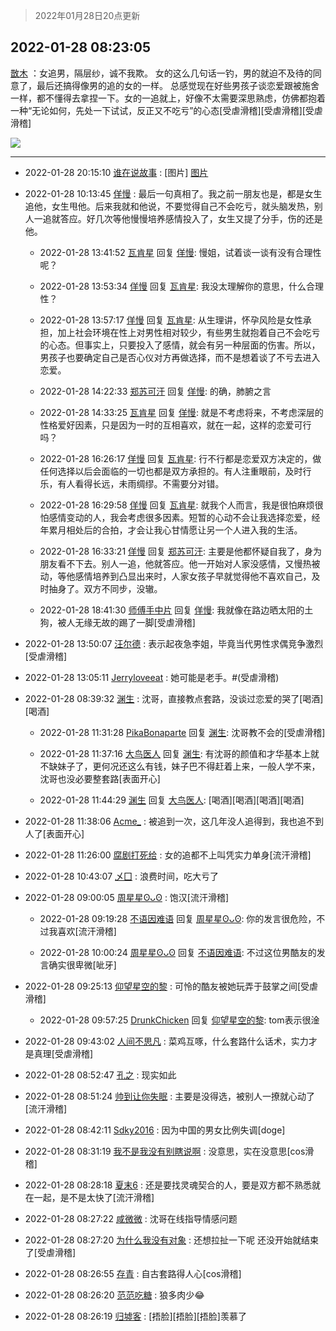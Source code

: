 > 2022年01月28日20点更新
<link rel="stylesheet" href="https://cdn.jsdelivr.net/gh/taotie6/sampleJSON@main/css/photo_show.css">
<meta name="referrer" content="no-referrer" />


 ## 2022-01-28 08:23:05 

 [㪚木](https://www.coolapk.com/feed/33149348?shareKey=NTI0MTkwYWMwZDAxNjFmMzRhMjc~) ：女追男，隔层纱，诚不我欺。
女的这么几句话一钓，男的就迫不及待的同意了，最后还搞得像男的追的女的一样。
总感觉现在好些男孩子谈恋爱跟被施舍一样，都不懂得去拿捏一下。女的一追就上，好像不太需要深思熟虑，仿佛都抱着一种“无论如何，先处一下试试<!--break-->，反正又不吃亏”的心态[受虐滑稽][受虐滑稽][受虐滑稽] 

<div class="album">
<img class="img-item" src="http://image.coolapk.com/feed/2019/0515/09/1081091_3748_1897@180x122.gif" />
</div>

 ------- 

- 2022-01-28 20:15:10 [谁在说故事](uid=666403) : [图片] [图片](http://image.coolapk.com/feed/2022/0128/20/666403_be5b158b_2107_7276_914@1280x720.gif)

- 2022-01-28 10:13:45 [佯慢](uid=888105) : 最后一句真相了。我之前一朋友也是，都是女生追他，女生甩他。后来我就和他说，不要觉得自己不会吃亏，就头脑发热，别人一追就答应。好几次等他慢慢培养感情投入了，女生又提了分手，伤的还是他。 

    - 2022-01-28 13:41:52 [瓦肯星](uid=1953335) 回复 [佯慢](uid=888105): 慢姐，试着谈一谈有没有合理性呢？ 

    - 2022-01-28 13:53:34 [佯慢](uid=888105) 回复 [瓦肯星](uid=1953335): 我没太理解你的意思，什么合理性？ 

    - 2022-01-28 13:57:17 [佯慢](uid=888105) 回复 [瓦肯星](uid=1953335): 从生理讲，怀孕风险是女性承担，加上社会环境在性上对男性相对较少，有些男生就抱着自己不会吃亏的心态。但事实上，只要投入了感情，就会有另一种层面的伤害。所以，男孩子也要确定自己是否心仪对方再做选择，而不是想着谈了不亏去进入恋爱。 

    - 2022-01-28 14:22:33 [郑苏可汗](uid=678781) 回复 [佯慢](uid=888105): 的确，肺腑之言 

    - 2022-01-28 14:33:25 [瓦肯星](uid=1953335) 回复 [佯慢](uid=888105): 就是不考虑将来，不考虑深层的性格爱好因素，只是因为一时的互相喜欢，就在一起，这样的恋爱可行吗？ 

    - 2022-01-28 16:26:17 [佯慢](uid=888105) 回复 [瓦肯星](uid=1953335): 行不行都是恋爱双方决定的，做任何选择以后会面临的一切也都是双方承担的。有人注重眼前，及时行乐，有人看得长远，未雨绸缪。不需要分对错。 

    - 2022-01-28 16:29:58 [佯慢](uid=888105) 回复 [瓦肯星](uid=1953335): 就我个人而言，我是很怕麻烦很怕感情变动的人，我会考虑很多因素。短暂的心动不会让我选择恋爱，经年累月相处后的合拍，才会让我心甘情愿让另一个人进入我的生活。 

    - 2022-01-28 16:33:21 [佯慢](uid=888105) 回复 [郑苏可汗](uid=678781): 主要是他都怀疑自我了，身为朋友看不下去。别人一追，他就答应。他一开始对人家没感情，又慢热被动，等他感情培养到凸显出来时，人家女孩子早就觉得他不喜欢自己，及时抽身了。双方不同步，没辙。 

    - 2022-01-28 18:41:30 [师傅手中片](uid=1467971) 回复 [佯慢](uid=888105): 我就像在路边晒太阳的土狗，被人无缘无故的踢了一脚[受虐滑稽] 

- 2022-01-28 13:50:07 [汪尔德](uid=1595236) : 表示起夜急李姐，毕竟当代男性求偶竞争激烈[受虐滑稽] 

- 2022-01-28 13:05:11 [Jerryloveeat](uid=3750411) : 她可能是老手。#(受虐滑稽) 

- 2022-01-28 08:39:32 [渊生](uid=1391253) : 沈哥，直接教点套路，没谈过恋爱的哭了[喝酒][喝酒] 

    - 2022-01-28 11:31:28 [PikaBonaparte](uid=1823196) 回复 [渊生](uid=1391253): 沈哥教不会的[受虐滑稽] 

    - 2022-01-28 11:37:16 [大鸟医人](uid=1511304) 回复 [渊生](uid=1391253): 有沈哥的颜值和才华基本上就不缺妹子了，更何况还这么有钱，妹子巴不得赶着上来，一般人学不来，沈哥也没必要整套路[表面开心] 

    - 2022-01-28 11:44:29 [渊生](uid=1391253) 回复 [大鸟医人](uid=1511304): [喝酒][喝酒][喝酒][喝酒] 

- 2022-01-28 11:38:06 [Acme_](uid=783224) : 被追到一次，这几年没人追得到，我也追不到人了[表面开心] 

- 2022-01-28 11:26:00 [腐剧打死给](uid=1391153) : 女的追都不上叫凭实力单身[流汗滑稽] 

- 2022-01-28 10:43:07 [乄囗](uid=759206) : 浪费时间，吃大亏了 

- 2022-01-28 09:00:05 [周星星ʘᴗʘ](uid=1078199) : 饱汉[流汗滑稽] 

    - 2022-01-28 09:19:28 [不语因难语](uid=3473818) 回复 [周星星ʘᴗʘ](uid=1078199): 你的发言很危险，不过我喜欢[流汗滑稽] 

    - 2022-01-28 10:00:24 [周星星ʘᴗʘ](uid=1078199) 回复 [不语因难语](uid=3473818): 不过这位男酷友的发言确实很卑微[呲牙] 

- 2022-01-28 09:25:13 [仰望星空的黎](uid=1961388) : 可怜的酷友被她玩弄于鼓掌之间[受虐滑稽] 

    - 2022-01-28 09:57:25 [DrunkChicken](uid=1512379) 回复 [仰望星空的黎](uid=1961388): tom表示很淦 

- 2022-01-28 09:43:02 [人间不思凡](uid=2080265) : 菜鸡互啄，什么套路什么话术，实力才是真理[受虐滑稽] 

- 2022-01-28 08:52:47 [孔之](uid=2621308) : 现实如此 

- 2022-01-28 08:51:24 [帅到让你失眠](uid=458826) : 主要是没得选，被别人一撩就心动了[流汗滑稽] 

- 2022-01-28 08:42:11 [Sdky2016](uid=741165) : 因为中国的男女比例失调[doge] 

- 2022-01-28 08:31:19 [我不是我没有别瞎说啊](uid=2231912) : 没意思，实在没意思[cos滑稽] 

- 2022-01-28 08:28:18 [夏末6](uid=3315643) : 还是要找灵魂契合的人，要是双方都不熟悉就在一起，是不是太快了[流汗滑稽] 

- 2022-01-28 08:27:22 [咸微微](uid=1248718) : 沈哥在线指导情感问题 

- 2022-01-28 08:27:20 [为什么我没有对象](uid=2236988) : 还想拉扯一下呢 还没开始就结束了[受虐滑稽] 

- 2022-01-28 08:26:55 [存青](uid=1006954) : 自古套路得人心[cos滑稽] 

- 2022-01-28 08:26:20 [范范吃糖](uid=1891949) : 狼多肉少😂 

- 2022-01-28 08:26:19 [归墟客](uid=3287587) : [捂脸][捂脸][捂脸]羡慕了 

